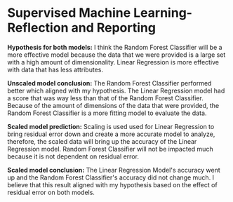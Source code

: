 # Supervised Machine Learning-Reflection and Reporting

**Hypothesis for both models:**    I think the Random Forest Classifier will be a more effective model because the data that we were provided is a large set with a high amount of dimensionality. Linear Regression is more effective with data that has less attributes.

**Unscaled model conclusion:** The Random Forest Classifier performed better which aligned with my hypothesis. The Linear Regression model had a score that was way less than that of the Random Forest Classifier. Because of the amount of dimensions of the data that were provided, the Random Forest Classifier is a more fitting model to evaluate the data.

**Scaled model prediction:** Scaling is used used for Linear Regression to bring residual error down and create a more accurate model to analyze, therefore, the scaled data will bring up the accuracy of the Linear Regression model. Random Forest Classifier will not be impacted much because it is not dependent on residual error.

**Scaled model conclusion:** The Linear Regression Model's accuracy went up and the Random Forest Classifier's accuracy did not change much. I believe that this result aligned with my hypothesis based on the effect of residual error on both models. 

 
